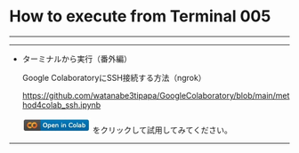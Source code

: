 # How to execute from Terminal 005

---

---

- ターミナルから実行（番外編）
    
    Google ColaboratoryにSSH接続する方法（ngrok）
    
    
    https://github.com/watanabe3tipapa/GoogleColaboratory/blob/main/method4colab_ssh.ipynb

    ![open.jpg](/assets/open.jpg)
    をクリックして試用してみてください。
    

---
